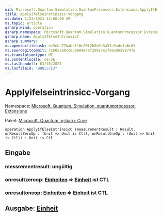 ```yaml
---
uid: Microsoft.Quantum.Simulation.QuantumProcessor.Extensions.ApplyIfElseIntrinsicC
title: Applyifelseintrinsicc-Vorgang
ms.date: 1/23/2021 12:00:00 AM
ms.topic: article
qsharp.kind: operation
qsharp.namespace: Microsoft.Quantum.Simulation.QuantumProcessor.Extensions
qsharp.name: ApplyIfElseIntrinsicC
qsharp.summary: ''
ms.openlocfilehash: dc5eba77babdf16c20f2b5b0e3a53a9ade4b0c61
ms.sourcegitcommit: 71605ea9cc630e84e7ef29027e1f0ea06299747e
ms.translationtype: MT
ms.contentlocale: de-DE
ms.lasthandoff: 01/26/2021
ms.locfileid: "98855713"
---
```

# <a name="applyifelseintrinsicc-operation"></a>Applyifelseintrinsicc-Vorgang

Namespace: [Microsoft. Quantum. Simulation. quantumprocessor. Extensions](xref:Microsoft.Quantum.Simulation.QuantumProcessor.Extensions)

Paket: [Microsoft. Quantum. qsharp. Core](https://nuget.org/packages/Microsoft.Quantum.QSharp.Core)




```qsharp
operation ApplyIfElseIntrinsicC (measurementResult : Result, onResultZeroOp : (Unit => Unit is Ctl), onResultOneOp : (Unit => Unit is Ctl)) : Unit is Ctl
```


## <a name="input"></a>Eingabe

### <a name="measurementresult--__invalidresult__"></a>messrementresult: __ungültig <Result>__




### <a name="onresultzeroop--unit--unit--is-ctl"></a>onresultzeroop: [Einheiten](xref:microsoft.quantum.lang-ref.unit) => [Einheit](xref:microsoft.quantum.lang-ref.unit)  ist CTL




### <a name="onresultoneop--unit--unit--is-ctl"></a>onresultoneop: [Einheiten](xref:microsoft.quantum.lang-ref.unit) => [Einheit](xref:microsoft.quantum.lang-ref.unit)  ist CTL





## <a name="output--unit"></a>Ausgabe: [Einheit](xref:microsoft.quantum.lang-ref.unit)

